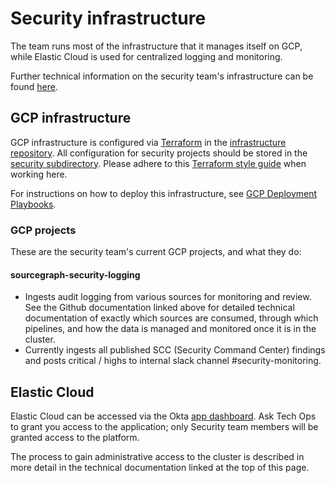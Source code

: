# Security infrastructure

The team runs most of the infrastructure that it manages itself on GCP, while Elastic
Cloud is used for centralized logging and monitoring.

Further technical information on the security team's infrastructure can be found
[here](https://github.com/sourcegraph/infrastructure/tree/main/security/docs).

## GCP infrastructure

GCP infrastructure is configured via [Terraform](https://www.terraform.io/) in the [infrastructure repository](https://github.com/sourcegraph/infrastructure/). All configuration for security projects should be stored in the [security subdirectory](https://github.com/sourcegraph/infrastructure/tree/main/security). Please adhere to this [Terraform style guide](https://docs.sourcegraph.com/dev/background-information/languages/terraform) when working here.

For instructions on how to deploy this infrastructure, see [GCP Deployment Playbooks](./playbooks.md#gcp-deployment-playbooks).

### GCP projects

These are the security team's current GCP projects, and what they do:

#### sourcegraph-security-logging

- Ingests audit logging from various sources for monitoring and review. See the
  Github documentation linked above for detailed technical documentation of
  exactly which sources are consumed, through which pipelines, and how the data
  is managed and monitored once it is in the cluster.
- Currently ingests all published SCC (Security Command Center) findings and posts critical / highs to internal slack channel #security-monitoring.

## Elastic Cloud

Elastic Cloud can be accessed via the Okta [app dashboard](https://sourcegraph.okta.com/app/UserHome).
Ask Tech Ops to grant you access to the application; only Security team members
will be granted access to the platform.

The process to gain administrative access to the cluster is described in more detail
in the technical documentation linked at the top of this page.
